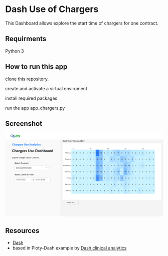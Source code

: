 # Dash Use of Chargers

This Dashboard allows explore the start time of chargers for one contract.

## Requirments
Python 3

## How to run this app

clone this repository.

create and activate a virtual enviroment

install required packages

run the app app_chargers.py

## Screenshot

![screenshot](img/screen_capture.png)

## Resources

* [Dash](https://dash.plot.ly/)
* based in Ploty-Dash example  by [Dash clinical analytics](https://github.com/plotly/dash-sample-apps/tree/main/apps/dash-clinical-analytics)
